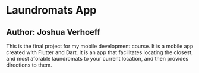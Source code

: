 # Laundromats App

## Author: Joshua Verhoeff

This is the final project for my mobile development course. It is a mobile app created with Flutter and Dart. It is an app that facilitates locating the closest, and most aforable laundromats to your current location, and then provides directions to them. 
